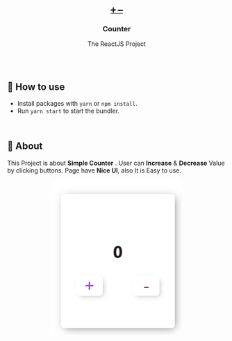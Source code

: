 
<br />
<p align="center">
  <a href="">
    <h3 align="center"> ➕  ➖</h3>
  </a>
  
  <h3 align="center"> <b> Counter </b></h3>

  <p align="center">
    The ReactJS Project    
  </p>

  
</p>
<br/>
<br/>



## 🚀 How to use

- Install packages with `yarn` or `npm install`.
- Run `yarn start` to start the bundler.

<br>

## 📱 About

This Project  is about **Simple Counter** . User can **Increase** & **Decrease** Value by  clicking buttons. Page have **Nice UI**, also It is Easy to use. 
 

<p align="center">
    <img src="img\Counter.gif" alt="Counter" width="300px" >
</p>